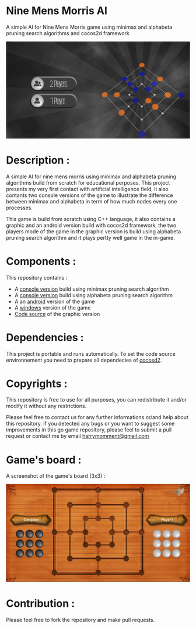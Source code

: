 # Nine Mens Morris AI
A simple AI for Nine Mens Morris game using minimax and alphabeta pruning search algorithms and cocos2d framework 

![game interface](./presentation_pictures/interface.png)

# Description :

A simple AI for nine mens morris using minimax and alphabeta pruning algorithms build from scratch for educational perposes.
This project presents my very first contact with artificial intelligence field, it also contants two console versions of the 
game to illustrate the difference between minimax and alphabeta in term of how much nodes every one processes.

This game is build from scratch using C++ language, it also contains a graphic and an android version build with cocos2d framework, 
the two players mode of the game in the graphic version is build using alphabeta pruning search algorithm and
 it plays pertty well game in the in-game.
 
# Components :

This repository contains :

- A [console version](./jeu_de_moulin_minimax_console) build using minimax pruning search algorithm
- A [console version](./jeu_de_moulin_alphabeta_console) build using alphabeta pruning search algorithm
- A an [android](./version_ANDROID) version of the game
- A [windows](./version_WINDOWS_and_source_code) version of the game
- [Code source](./version_WINDOWS_and_source_code) of the graphic version 

# Dependencies :
This project is portable and runs automatically.
To set the code source environnement you need to prepare all dependecies of [cocosd2](https://cocos2d-x.org/).

# Copyrights :

This repository is free to use for all purposes, you can redistribute it and/or modify it without any restrictions. 

Please feel free to contact us for any further informations or/and help about this repository. 
If you detected any bugs or you want to suggest some improvements in this go game repository, please feel to submit a pull request or contact me by email <harrymomment@gmail.com>

# Game's board :
 A screenshot of the game's board (3x3) :
 
 ![board](./presentation_pictures/ihm.png)
 
 # Contribution :

Please feel free to fork the repository and make pull requests.
